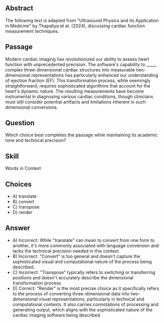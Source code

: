 ## Abstract
The following text is adapted from "Ultrasound Physics and its Application in Medicine" by Thapaliya et al. (2024), discussing cardiac function measurement techniques.

## Passage
Modern cardiac imaging has revolutionized our ability to assess heart function with unprecedented precision. The software's capability to _____ complex three-dimensional cardiac structures into measurable two-dimensional representations has particularly enhanced our understanding of ejection fraction (EF). This transformation process, while seemingly straightforward, requires sophisticated algorithms that account for the heart's dynamic nature. The resulting measurements have become instrumental in diagnosing various cardiac conditions, though clinicians must still consider potential artifacts and limitations inherent in such dimensional conversions.

## Question
Which choice best completes the passage while maintaining its academic tone and technical precision?

## Skill
Words in Context

## Choices
- A) translate
- B) convert
- C) transpose
- D) render

## Answer
- A) Incorrect: While "translate" can mean to convert from one form to another, it's more commonly associated with language conversion and lacks the technical precision needed in this context.
- B) Incorrect: "Convert" is too general and doesn't capture the sophisticated visual and computational nature of the process being described.
- C) Incorrect: "Transpose" typically refers to switching or transferring positions and doesn't accurately describe the dimensional transformation process.
- D) Correct: "Render" is the most precise choice as it specifically refers to the process of converting three-dimensional data into two-dimensional visual representations, particularly in technical and computational contexts. It also carries connotations of processing and generating output, which aligns with the sophisticated nature of the cardiac imaging software being described.